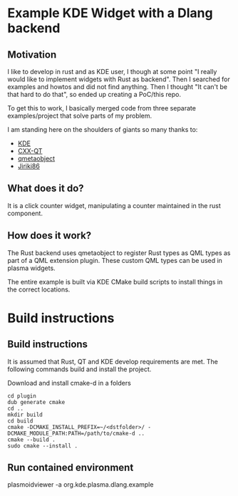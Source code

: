 # Example KDE Widget with a Dlang backend

## Motivation

I like to develop in rust and as KDE user, I though at some point "I really would like to implement widgets with Rust as backend".
Then I searched for examples and howtos and did not find anything. Then I thought "It can't be that hard to do that", so ended up creating a PoC/this repo.

To get this to work, I basically merged code from three separate examples/project that solve parts of my problem.

I am standing here on the shoulders of giants so many thanks to:

- [KDE](https://github.com/KDE/plasma-framework)
- [CXX-QT](https://github.com/KDAB/cxx-qt)
- [qmetaobject](https://github.com/woboq/qmetaobject-rs)
- [Jiriki86](https://github.com/Jiriki86/Connect4)

## What does it do?

It is a click counter widget, manipulating a counter maintained in the rust component.

## How does it work?

The Rust backend uses qmetaobject to register Rust types as QML types as part of a QML extension plugin.
These custom QML types can be used in plasma widgets.

The entire example is built via KDE CMake build scripts to install things in the correct locations.

# Build instructions

## Build instructions

It is assumed that Rust, QT and KDE develop requirements are met.
The following commands build and install the project.

Download and install cmake-d in a folders

```
cd plugin
dub generate cmake
cd ..
mkdir build
cd build
cmake -DCMAKE_INSTALL_PREFIX=~/<dstfolder>/ -DCMAKE_MODULE_PATH:PATH=/path/to/cmake-d ..
cmake --build .
sudo cmake --install .
```

## Run contained environment

plasmoidviewer -a org.kde.plasma.dlang.example

